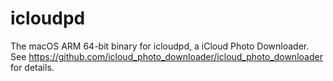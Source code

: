 # icloudpd

The macOS ARM 64-bit binary for icloudpd, a iCloud Photo Downloader. See https://github.com/icloud_photo_downloader/icloud_photo_downloader for details.